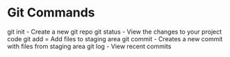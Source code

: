# Git Commands

git init - Create a new git repo
git status - View the changes to your project code
git add = Add files to staging area
git commit - Creates a new commit with files from staging area
git log - View recent commits
